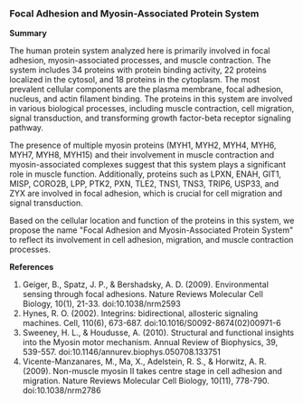### Focal Adhesion and Myosin-Associated Protein System

**Summary**

The human protein system analyzed here is primarily involved in focal adhesion, myosin-associated processes, and muscle contraction. The system includes 34 proteins with protein binding activity, 22 proteins localized in the cytosol, and 18 proteins in the cytoplasm. The most prevalent cellular components are the plasma membrane, focal adhesion, nucleus, and actin filament binding. The proteins in this system are involved in various biological processes, including muscle contraction, cell migration, signal transduction, and transforming growth factor-beta receptor signaling pathway.

The presence of multiple myosin proteins (MYH1, MYH2, MYH4, MYH6, MYH7, MYH8, MYH15) and their involvement in muscle contraction and myosin-associated complexes suggest that this system plays a significant role in muscle function. Additionally, proteins such as LPXN, ENAH, GIT1, MISP, CORO2B, LPP, PTK2, PXN, TLE2, TNS1, TNS3, TRIP6, USP33, and ZYX are involved in focal adhesion, which is crucial for cell migration and signal transduction.

Based on the cellular location and function of the proteins in this system, we propose the name "Focal Adhesion and Myosin-Associated Protein System" to reflect its involvement in cell adhesion, migration, and muscle contraction processes.

**References**

1. Geiger, B., Spatz, J. P., & Bershadsky, A. D. (2009). Environmental sensing through focal adhesions. Nature Reviews Molecular Cell Biology, 10(1), 21-33. doi:10.1038/nrm2593
2. Hynes, R. O. (2002). Integrins: bidirectional, allosteric signaling machines. Cell, 110(6), 673-687. doi:10.1016/S0092-8674(02)00971-6
3. Sweeney, H. L., & Houdusse, A. (2010). Structural and functional insights into the Myosin motor mechanism. Annual Review of Biophysics, 39, 539-557. doi:10.1146/annurev.biophys.050708.133751
4. Vicente-Manzanares, M., Ma, X., Adelstein, R. S., & Horwitz, A. R. (2009). Non-muscle myosin II takes centre stage in cell adhesion and migration. Nature Reviews Molecular Cell Biology, 10(11), 778-790. doi:10.1038/nrm2786